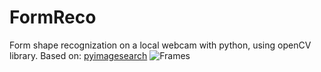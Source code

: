 # FormReco
Form shape recognization on a local webcam with python, using openCV library. 
Based on: [pyimagesearch](https://www.pyimagesearch.com/2016/02/08/opencv-shape-detection/)
![Frames](http://www.emgu.com/wiki/images/thumb/Opencvpic3sample.png/300px-Opencvpic3sample.png)
